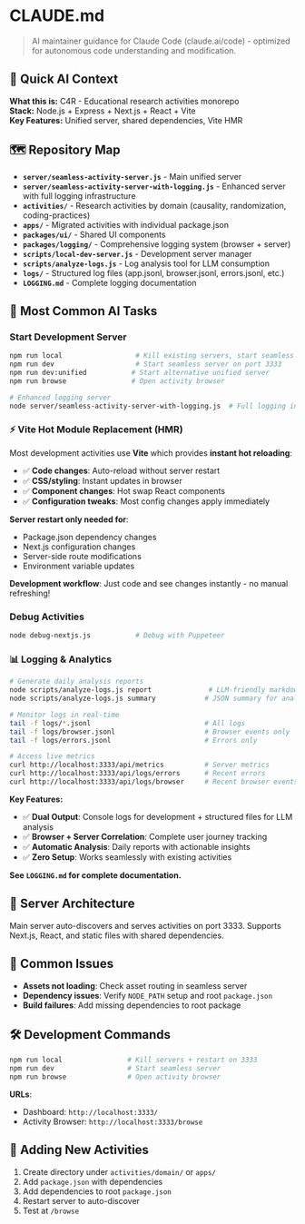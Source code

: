 # CLAUDE.md

> AI maintainer guidance for Claude Code (claude.ai/code) - optimized for autonomous code understanding and modification.

## 🤖 Quick AI Context

**What this is:** C4R - Educational research activities monorepo  
**Stack:** Node.js + Express + Next.js + React + Vite  
**Key Features:** Unified server, shared dependencies, Vite HMR

## 🗺️ Repository Map

- **`server/seamless-activity-server.js`** - Main unified server
- **`server/seamless-activity-server-with-logging.js`** - Enhanced server with full logging infrastructure
- **`activities/`** - Research activities by domain (causality, randomization, coding-practices)
- **`apps/`** - Migrated activities with individual package.json
- **`packages/ui/`** - Shared UI components
- **`packages/logging/`** - Comprehensive logging system (browser + server)
- **`scripts/local-dev-server.js`** - Development server manager
- **`scripts/analyze-logs.js`** - Log analysis tool for LLM consumption
- **`logs/`** - Structured log files (app.jsonl, browser.jsonl, errors.jsonl, etc.)
- **`LOGGING.md`** - Complete logging documentation

## 🎯 Most Common AI Tasks

### Start Development Server
```bash
npm run local                  # Kill existing servers, start seamless server on port 3333
npm run dev                    # Start seamless server on port 3333
npm run dev:unified           # Start alternative unified server
npm run browse                # Open activity browser

# Enhanced logging server
node server/seamless-activity-server-with-logging.js  # Full logging infrastructure
```

### ⚡ Vite Hot Module Replacement (HMR)
Most development activities use **Vite** which provides **instant hot reloading**:
- ✅ **Code changes**: Auto-reload without server restart
- ✅ **CSS/styling**: Instant updates in browser
- ✅ **Component changes**: Hot swap React components
- ✅ **Configuration tweaks**: Most config changes apply immediately

**Server restart only needed for**:
- Package.json dependency changes
- Next.js configuration changes
- Server-side route modifications
- Environment variable updates

**Development workflow**: Just code and see changes instantly - no manual refreshing!

### Debug Activities
```bash
node debug-nextjs.js           # Debug with Puppeteer
```

### 📊 Logging & Analytics
```bash
# Generate daily analysis reports
node scripts/analyze-logs.js report              # LLM-friendly markdown report
node scripts/analyze-logs.js summary            # JSON summary for analysis

# Monitor logs in real-time
tail -f logs/*.jsonl                            # All logs
tail -f logs/browser.jsonl                      # Browser events only
tail -f logs/errors.jsonl                       # Errors only

# Access live metrics
curl http://localhost:3333/api/metrics          # Server metrics
curl http://localhost:3333/api/logs/errors      # Recent errors
curl http://localhost:3333/api/logs/browser     # Recent browser events
```

**Key Features:**
- ✅ **Dual Output**: Console logs for development + structured files for LLM analysis
- ✅ **Browser + Server Correlation**: Complete user journey tracking
- ✅ **Automatic Analysis**: Daily reports with actionable insights
- ✅ **Zero Setup**: Works seamlessly with existing activities

**See `LOGGING.md` for complete documentation.**

## 🔧 Server Architecture

Main server auto-discovers and serves activities on port 3333. Supports Next.js, React, and static files with shared dependencies.

## 🐛 Common Issues

- **Assets not loading**: Check asset routing in seamless server
- **Dependency issues**: Verify `NODE_PATH` setup and root `package.json`
- **Build failures**: Add missing dependencies to root package

## 🛠️ Development Commands

```bash
npm run local                # Kill servers + restart on 3333
npm run dev                  # Start seamless server
npm run browse               # Open activity browser
```

**URLs**:
- Dashboard: `http://localhost:3333/`
- Activity Browser: `http://localhost:3333/browse`

## 📁 Adding New Activities

1. Create directory under `activities/domain/` or `apps/`
2. Add `package.json` with dependencies
3. Add dependencies to root `package.json`
4. Restart server to auto-discover
5. Test at `/browse`